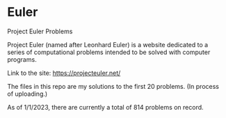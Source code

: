 # Euler
Project Euler Problems

Project Euler (named after Leonhard Euler) is a website dedicated to a series of computational problems intended to be solved with computer programs.

Link to the site: https://projecteuler.net/ 

The files in this repo are my solutions to the first 20 problems.
(In process of uploading.)

As of 1/1/2023, there are currently a total of 814 problems on record.
